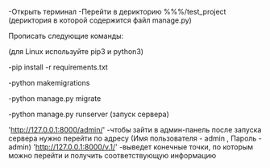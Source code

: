 -Открыть терминал
-Перейти в дерикторию %%%/test_project  (дериктория в которой содержится файл manage.py)

Прописать следующие команды:

(для Linux используйте pip3 и python3)

-pip install -r requirements.txt

-python makemigrations

-python manage.py migrate

-python manage.py runserver (запуск сервера)


'http://127.0.0.1:8000/admin/' -чтобы зайти в админ-панель после запуска сервера нужно перейти по адресу  (Имя пользователя - admin , Пароль - admin) 
'http://127.0.0.1:8000/v.1/'   -выведет конечные точки, по которым можно перейти и получить соответствующую информацию
